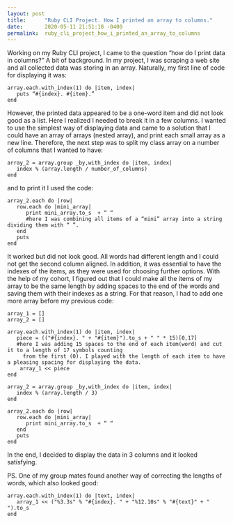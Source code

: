```yaml
---
layout: post
title:      "Ruby CLI Project. How I printed an array to columns."
date:       2020-05-11 21:51:18 -0400
permalink:  ruby_cli_project_how_i_printed_an_array_to_columns
---
```



Working on my Ruby CLI project, I came to the question “how do I print data in columns?”
A bit of background. In my project, I was scraping a web site and all collected data was storing in an array. Naturally, my first line of code for displaying it was:

```
array.each.with_index(1) do |item, index|
   puts “#{index}. #{item}.”
end
```

However, the printed data appeared to be a one-word item and did not look good as a list. Here I realized I needed to break it in a few columns.
I wanted to use the simplest way of displaying data and came to a solution that I could have an array of arrays (nested array), and print each small array as a new line. Therefore, the next step was to split my class array on a number of columns that I wanted to have:

```
array_2 = array.group _by,with_index do |item, index|
   index % (array.length / number_of_columns)
end
```

and to print it I used the code:

```
array_2.each do |row|
   row.each do |mini_array|
      print mini_array.to_s  + “ “ 
      #here I was combining all items of a “mini” array into a string dividing them with “ ”.
   end
   puts
end
```

It worked but did not look good. All words had different length and I could not get the second column aligned. In addition, it was essential to have the indexes of the items, as they were used for choosing further options. 
With the help of my cohort, I figured out that I could make all the items of my array to be the same length by adding spaces to the end of the words and saving them with their indexes as a string. For that reason, I had to add one more array before my previous code:

```
array_1 = []
array_2 = []

array.each.with_index(1) do |item, index|
   piece = (("#{index}. " + "#{item}").to_s + " " * 15)[0,17]
   #here I was adding 15 spaces to the end of each item(word) and cut it to a length of 17 symbols counting 
	 from the first (0). I played with the length of each item to have a pleasing spacing for displaying the data. 
	array_1 << piece
end

array_2 = array.group _by,with_index do |item, index|
   index % (array.length / 3)
end

array_2.each do |row|
   row.each do |mini_array|
      print mini_array.to_s  + “ “ 
   end
   puts
end
```
In the end, I decided to display the data in 3 columns and it looked satisfying.

PS. One of my group mates found another way of correcting the lengths of words, which also looked good:
```
array.each.with_index(1) do |text, index|
   array_1 << ("%3.3s" % "#{index}. " + "%12.10s" % "#{text}" + "     ").to_s
end
```
